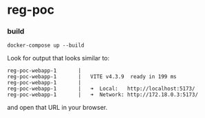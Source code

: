 # reg-poc


### build
```
docker-compose up --build
```
Look for output that looks similar to:


```
reg-poc-webapp-1       |
reg-poc-webapp-1       |   VITE v4.3.9  ready in 199 ms
reg-poc-webapp-1       |
reg-poc-webapp-1       |   ➜  Local:   http://localhost:5173/
reg-poc-webapp-1       |   ➜  Network: http://172.18.0.3:5173/
```

and open that URL in your browser.
